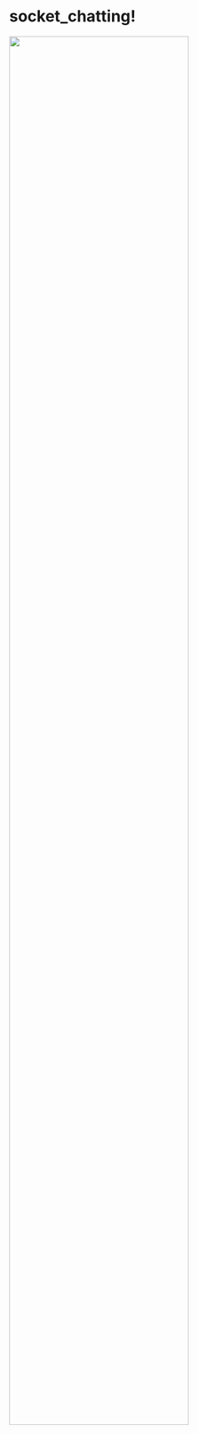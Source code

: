 # socket_chatting!
<img width="80%" src="https://user-images.githubusercontent.com/85290463/208064399-a29c75a5-e258-46ba-b426-cc9da26e9c99.gif"/>
